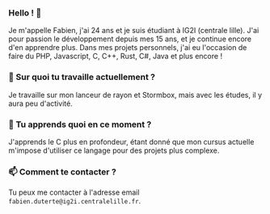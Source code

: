 ### Hello ! 👋

Je m'appelle Fabien, j'ai 24 ans et je suis étudiant à IG2I (centrale lille).
J'ai pour passion le développement depuis mes 15 ans, et je continue encore d'en apprendre plus.
Dans mes projets personnels, j'ai eu l'occasion de faire du PHP, Javascript, C, C++, Rust, C#, Java et plus encore !

### 🔭 Sur quoi tu travaille actuellement ?

Je travaille sur mon lanceur de rayon et Stormbox, mais avec les études, il y aura peu d'activité. 

### 🌱 Tu apprends quoi en ce moment ?

J'apprends le C plus en profondeur, étant donné que mon cursus actuelle m'impose d'utiliser ce langage pour des projets plus complexe.

### 📫 Comment te contacter ?

Tu peux me contacter à l'adresse email `fabien.duterte@ig2i.centralelille.fr`.
